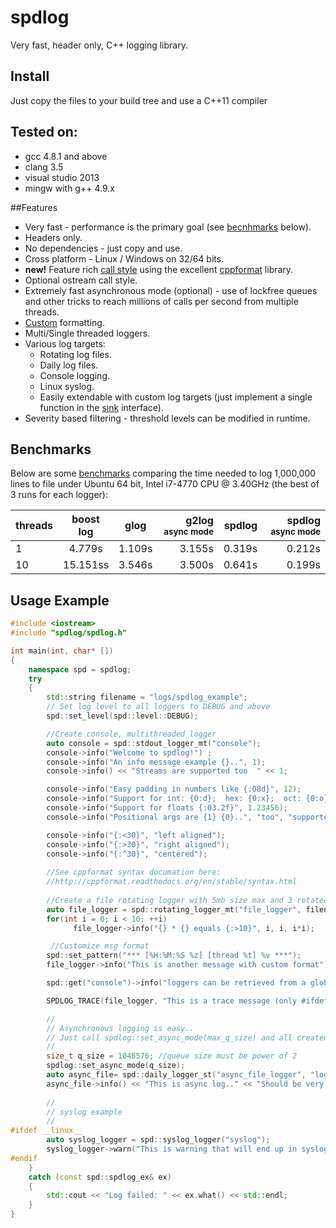 # spdlog

Very fast, header only, C++ logging library.

## Install
Just copy the files to your build tree and use a C++11 compiler

## Tested on:
* gcc 4.8.1 and above
* clang 3.5
* visual studio 2013
* mingw with g++ 4.9.x

##Features
* Very fast - performance is the primary goal (see [becnhmarks](#benchmarks) below).
* Headers only.
* No dependencies - just copy and use.
* Cross platform - Linux / Windows on 32/64 bits.
* **new!** Feature rich [call style](#usage-example) using the excellent [cppformat](http://cppformat.github.io/) library.
* Optional ostream call style.
* Extremely fast asynchronous mode (optional) - use of lockfree queues and other tricks to reach millions  of calls per second from multiple threads.
* [Custom](https://github.com/gabime/spdlog/wiki/Custom-formatting) formatting.
* Multi/Single threaded loggers.
* Various log targets:
    * Rotating log files.
    * Daily log files.
    * Console logging.
    * Linux syslog.
    * Easily extendable with custom log targets  (just implement a single function in the [sink](include/spdlog/sinks/sink.h) interface).
* Severity based filtering - threshold levels can be modified in runtime.



## Benchmarks

Below are some [benchmarks](bench) comparing the time needed to log 1,000,000 lines to file under Ubuntu 64 bit, Intel i7-4770 CPU @ 3.40GHz (the best of 3 runs for each logger):

|threads|boost log|glog|g2log <sup>async mode</sup>|spdlog|spdlog <sup>async mode</sup>|
|-------|:-------:|:-----:|------:|------:|------:|
|1|4.779s|1.109s|3.155s|0.319s|0.212s
|10|15.151ss|3.546s|3.500s|0.641s|0.199s|


## Usage Example
```c++
#include <iostream>
#include "spdlog/spdlog.h"

int main(int, char* [])
{
    namespace spd = spdlog;
    try
    {
        std::string filename = "logs/spdlog_example";
        // Set log level to all loggers to DEBUG and above
        spd::set_level(spd::level::DEBUG);

        //Create console, multithreaded logger
        auto console = spd::stdout_logger_mt("console");
        console->info("Welcome to spdlog!") ;
        console->info("An info message example {}..", 1);
        console->info() << "Streams are supported too  " << 1;

        console->info("Easy padding in numbers like {:08d}", 12);
        console->info("Support for int: {0:d};  hex: {0:x};  oct: {0:o}; bin: {0:b}", 42);
        console->info("Support for floats {:03.2f}", 1.23456);
        console->info("Positional args are {1} {0}..", "too", "supported");

        console->info("{:<30}", "left aligned");
        console->info("{:>30}", "right aligned");
        console->info("{:^30}", "centered");
        
        //See cppformat syntax documation here:
        //http://cppformat.readthedocs.org/en/stable/syntax.html
        
        //Create a file rotating logger with 5mb size max and 3 rotated files
        auto file_logger = spd::rotating_logger_mt("file_logger", filename, 1024 * 1024 * 5, 3);
        for(int i = 0; i < 10; ++i)
		      file_logger->info("{} * {} equals {:>10}", i, i, i*i);

         //Customize msg format 
        spd::set_pattern("*** [%H:%M:%S %z] [thread %t] %v ***");
        file_logger->info("This is another message with custom format");

        spd::get("console")->info("loggers can be retrieved from a global registry using the spdlog::get(logger_name) function");

        SPDLOG_TRACE(file_logger, "This is a trace message (only #ifdef _DEBUG)", 123);

        //
        // Asynchronous logging is easy..
        // Just call spdlog::set_async_mode(max_q_size) and all created loggers from now on will be asynchronous..
        //
        size_t q_size = 1048576; //queue size must be power of 2
        spdlog::set_async_mode(q_size);
        auto async_file= spd::daily_logger_st("async_file_logger", "logs/async_log.txt");
        async_file->info() << "This is async log.." << "Should be very fast!";
        
        //
        // syslog example
        //
#ifdef __linux__
        auto syslog_logger = spd::syslog_logger("syslog");
        syslog_logger->warn("This is warning that will end up in syslog. This is Linux only!");
#endif
    }
    catch (const spd::spdlog_ex& ex)
    {
        std::cout << "Log failed: " << ex.what() << std::endl;
    }
}

```
